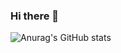 ### Hi there 👋

![Anurag's GitHub stats](https://github-readme-stats.vercel.app/api?username=Mateushrocha&show_icons=true&theme=tokyonight)
